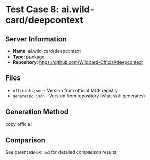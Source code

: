 # Test Case 8: ai.wild-card/deepcontext

## Server Information
- **Name**: ai.wild-card/deepcontext
- **Type**: package
- **Repository**: https://github.com/Wildcard-Official/deepcontext

## Files
- `official.json` - Version from official MCP registry
- `generated.json` - Version from repository (what skill generates)

## Generation Method
copy_official

## Comparison
See parent `REPORT.md` for detailed comparison results.
